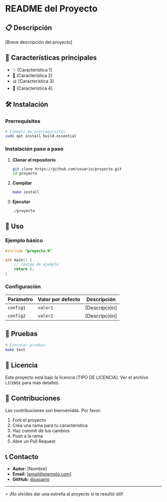 # README del Proyecto

## 📋 Descripción

[Breve descripción del proyecto]

## 🚀 Características principales

- ✨ [Característica 1]
- 🔧 [Característica 2]
- 📊 [Característica 3]
- 🎯 [Característica 4]

## 🛠️ Instalación

### Prerrequisitos

```bash
# Ejemplo de prerrequisitos
sudo apt install build-essential
```

### Instalación paso a paso

1. **Clonar el repositorio**
   ```bash
   git clone https://github.com/usuario/proyecto.git
   cd proyecto
   ```

2. **Compilar**
   ```bash
   make install
   ```

3. **Ejecutar**
   ```bash
   ./proyecto
   ```

## 📖 Uso

### Ejemplo básico

```cpp
#include "proyecto.h"

int main() {
    // Código de ejemplo
    return 0;
}
```

### Configuración

| Parámetro | Valor por defecto | Descripción |
|-----------|-------------------|-------------|
| `config1` | `valor1` | [Descripción] |
| `config2` | `valor2` | [Descripción] |

## 🧪 Pruebas

```bash
# Ejecutar pruebas
make test
```

## 📄 Licencia

Este proyecto está bajo la licencia [TIPO DE LICENCIA]. Ver el archivo `LICENSE` para más detalles.

## 👥 Contribuciones

Las contribuciones son bienvenidas. Por favor:

1. Fork el proyecto
2. Crea una rama para tu característica
3. Haz commit de tus cambios
4. Push a la rama
5. Abre un Pull Request

## 📞 Contacto

- **Autor:** [Nombre]
- **Email:** [email@ejemplo.com]
- **GitHub:** [@usuario](https://github.com/usuario)

---

⭐ ¡No olvides dar una estrella al proyecto si te resultó útil!
